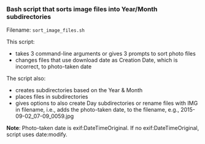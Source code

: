 ### Bash script that sorts image files into Year/Month subdirectories

Filename: `sort_image_files.sh`

This script:
- takes 3 command-line arguments or gives 3 prompts to sort photo files
- changes files that use download date as Creation Date, which is incorrect, to photo-taken date

The script also:
- creates subdirectories based on the Year & Month
- places files in subdirectories
- gives options to also create Day subdirectories or rename files with IMG in filename,
i.e., adds the photo-taken date, to the filename, e.g., 2015-09-02_07-09_0059.jpg 

**Note**: Photo-taken date is exif:DateTimeOriginal. If no exif:DateTimeOriginal, script uses date:modify.
